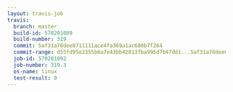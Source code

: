 ```yaml
---
layout: travis-job
travis:
  branch: master
  build-id: 570201089
  build-number: 319
  commit: 5af31a78dee0711111ace4fa369a1ac680b7f264
  commit-range: d55fd95e2355b6a7e43bb42813fba995d7b47dd1...5af31a78dee0711111ace4fa369a1ac680b7f264
  job-id: 570201092
  job-number: 319.3
  os-name: linux
  test-result: 0
---
```

